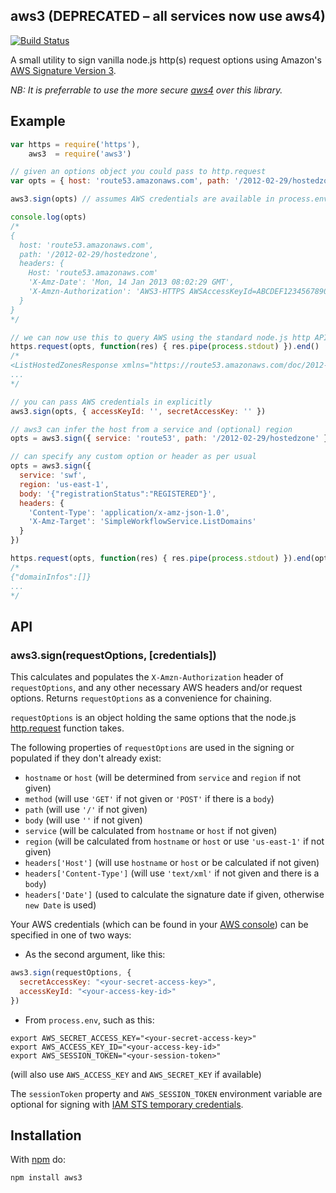 aws3 (DEPRECATED – all services now use aws4)
---------------------------------------------

[![Build Status](https://secure.travis-ci.org/mhart/aws3.png?branch=master)](http://travis-ci.org/mhart/aws3)

A small utility to sign vanilla node.js http(s) request options using Amazon's
[AWS Signature Version 3](http://docs.amazonwebservices.com/amazonswf/latest/developerguide/HMACAuth-swf.html).

*NB: It is preferrable to use the more secure [aws4](https://github.com/mhart/aws4) over this library.*

Example
-------

```javascript
var https = require('https'),
    aws3  = require('aws3')

// given an options object you could pass to http.request
var opts = { host: 'route53.amazonaws.com', path: '/2012-02-29/hostedzone' }

aws3.sign(opts) // assumes AWS credentials are available in process.env

console.log(opts)
/*
{
  host: 'route53.amazonaws.com',
  path: '/2012-02-29/hostedzone',
  headers: {
    Host: 'route53.amazonaws.com'
    'X-Amz-Date': 'Mon, 14 Jan 2013 08:02:29 GMT',
    'X-Amzn-Authorization': 'AWS3-HTTPS AWSAccessKeyId=ABCDEF1234567890,Algorithm=HmacSHA256,Signature=...'
  }
}
*/

// we can now use this to query AWS using the standard node.js http API
https.request(opts, function(res) { res.pipe(process.stdout) }).end()
/*
<ListHostedZonesResponse xmlns="https://route53.amazonaws.com/doc/2012-02-29/">
...
*/

// you can pass AWS credentials in explicitly
aws3.sign(opts, { accessKeyId: '', secretAccessKey: '' })

// aws3 can infer the host from a service and (optional) region
opts = aws3.sign({ service: 'route53', path: '/2012-02-29/hostedzone' })

// can specify any custom option or header as per usual
opts = aws3.sign({
  service: 'swf',
  region: 'us-east-1',
  body: '{"registrationStatus":"REGISTERED"}',
  headers: {
    'Content-Type': 'application/x-amz-json-1.0',
    'X-Amz-Target': 'SimpleWorkflowService.ListDomains'
  }
})

https.request(opts, function(res) { res.pipe(process.stdout) }).end(opts.body)
/*
{"domainInfos":[]}
...
*/
```

API
---

### aws3.sign(requestOptions, [credentials])

This calculates and populates the `X-Amzn-Authorization` header of
`requestOptions`, and any other necessary AWS headers and/or request
options. Returns `requestOptions` as a convenience for chaining.

`requestOptions` is an object holding the same options that the node.js
[http.request](http://nodejs.org/docs/latest/api/http.html#http_http_request_options_callback)
function takes.

The following properties of `requestOptions` are used in the signing or
populated if they don't already exist:

- `hostname` or `host` (will be determined from `service` and `region` if not given)
- `method` (will use `'GET'` if not given or `'POST'` if there is a `body`)
- `path` (will use `'/'` if not given)
- `body` (will use `''` if not given)
- `service` (will be calculated from `hostname` or `host` if not given)
- `region` (will be calculated from `hostname` or `host` or use `'us-east-1'` if not given)
- `headers['Host']` (will use `hostname` or `host` or be calculated if not given)
- `headers['Content-Type']` (will use `'text/xml'` if not given and there is a `body`)
- `headers['Date']` (used to calculate the signature date if given, otherwise `new Date` is used)

Your AWS credentials (which can be found in your
[AWS console](https://portal.aws.amazon.com/gp/aws/securityCredentials))
can be specified in one of two ways:

- As the second argument, like this:

```javascript
aws3.sign(requestOptions, {
  secretAccessKey: "<your-secret-access-key>",
  accessKeyId: "<your-access-key-id>"
})
```

- From `process.env`, such as this:

```
export AWS_SECRET_ACCESS_KEY="<your-secret-access-key>"
export AWS_ACCESS_KEY_ID="<your-access-key-id>"
export AWS_SESSION_TOKEN="<your-session-token>"
```

(will also use `AWS_ACCESS_KEY` and `AWS_SECRET_KEY` if available)

The `sessionToken` property and `AWS_SESSION_TOKEN` environment variable are optional for signing
with [IAM STS temporary credentials](http://docs.aws.amazon.com/STS/latest/UsingSTS/using-temp-creds.html).

Installation
------------

With [npm](http://npmjs.org/) do:

```
npm install aws3
```

